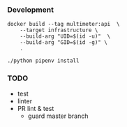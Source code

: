 ### Development
```
docker build --tag multimeter:api  \
    --target infrastructure \
    --build-arg "UID=$(id -u)"  \
    --build-arg "GID=$(id -g)" \
    .

./python pipenv install
```
### TODO

- test
- linter
- PR lint & test
    - guard master branch
